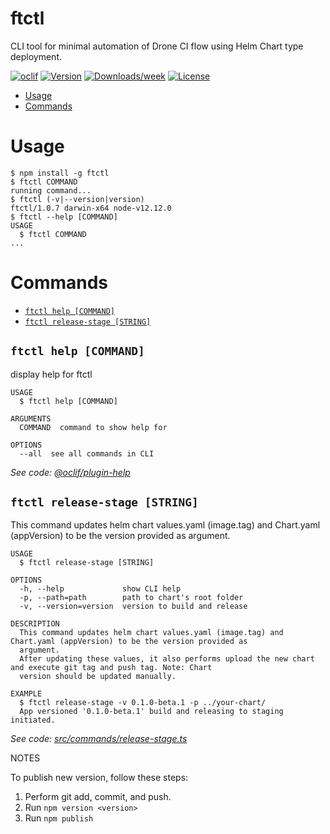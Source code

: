 # ftctl

CLI tool for minimal automation of Drone CI flow using Helm Chart type deployment.

[![oclif](https://img.shields.io/badge/cli-oclif-brightgreen.svg)](https://oclif.io)
[![Version](https://img.shields.io/npm/v/ftctl.svg)](https://npmjs.org/package/ftctl)
[![Downloads/week](https://img.shields.io/npm/dw/ftctl.svg)](https://npmjs.org/package/ftctl)
[![License](https://img.shields.io/npm/l/ftctl.svg)](https://github.com/wilson_13/ftctl/blob/master/package.json)

<!-- toc -->

- [Usage](#usage)
- [Commands](#commands)
  <!-- tocstop -->

# Usage

<!-- usage -->

```sh-session
$ npm install -g ftctl
$ ftctl COMMAND
running command...
$ ftctl (-v|--version|version)
ftctl/1.0.7 darwin-x64 node-v12.12.0
$ ftctl --help [COMMAND]
USAGE
  $ ftctl COMMAND
...
```

<!-- usagestop -->

# Commands

<!-- commands -->

- [`ftctl help [COMMAND]`](#ftctl-help-command)
- [`ftctl release-stage [STRING]`](#ftctl-release-stage-string)

## `ftctl help [COMMAND]`

display help for ftctl

```
USAGE
  $ ftctl help [COMMAND]

ARGUMENTS
  COMMAND  command to show help for

OPTIONS
  --all  see all commands in CLI
```

_See code: [@oclif/plugin-help](https://github.com/oclif/plugin-help/blob/v2.2.3/src/commands/help.ts)_

## `ftctl release-stage [STRING]`

This command updates helm chart values.yaml (image.tag) and Chart.yaml (appVersion) to be the version provided as argument.

```
USAGE
  $ ftctl release-stage [STRING]

OPTIONS
  -h, --help             show CLI help
  -p, --path=path        path to chart's root folder
  -v, --version=version  version to build and release

DESCRIPTION
  This command updates helm chart values.yaml (image.tag) and Chart.yaml (appVersion) to be the version provided as
  argument.
  After updating these values, it also performs upload the new chart and execute git tag and push tag. Note: Chart
  version should be updated manually.

EXAMPLE
  $ ftctl release-stage -v 0.1.0-beta.1 -p ../your-chart/
  App versioned '0.1.0-beta.1' build and releasing to staging initiated.
```

_See code: [src/commands/release-stage.ts](https://github.com/Wilson13/ftctl/blob/v1.0.7/src/commands/release-stage.ts)_

<!-- commandsstop -->

NOTES

To publish new version, follow these steps:

1. Perform git add, commit, and push.
2. Run `npm version <version>`
3. Run `npm publish`
